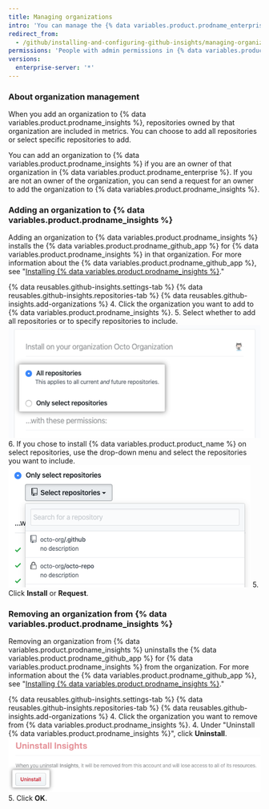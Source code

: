 ```yaml
---
title: Managing organizations
intro: 'You can manage the {% data variables.product.prodname_enterprise %} organizations that are included in metrics.'
redirect_from:
  - /github/installing-and-configuring-github-insights/managing-organizations
permissions: 'People with admin permissions in {% data variables.product.prodname_insights %} can manage organizations.'
versions:
  enterprise-server: '*'
---
```


### About organization management

When you add an organization to {% data variables.product.prodname_insights %}, repositories owned by that organization are included in metrics. You can choose to add all repositories or select specific repositories to add.

You can add an organization to {% data variables.product.prodname_insights %} if you are an owner of that organization in {% data variables.product.prodname_enterprise %}. If you are not an owner of the organization, you can send a request for an owner to add the organization to {% data variables.product.prodname_insights %}.

### Adding an organization to {% data variables.product.prodname_insights %}

Adding an organization to {% data variables.product.prodname_insights %} installs the {% data variables.product.prodname_github_app %} for {% data variables.product.prodname_insights %} in that organization. For more information about the {% data variables.product.prodname_github_app %}, see "[Installing {% data variables.product.prodname_insights %}](/github/installing-and-configuring-github-insights/installing-github-insights)."

{% data reusables.github-insights.settings-tab %}
{% data reusables.github-insights.repositories-tab %}
{% data reusables.github-insights.add-organizations %}
4. Click the organization you want to add to {% data variables.product.prodname_insights %}.
5. Select whether to add all repositories or to specify repositories to include. ![Checkboxes to add all repositories or select repositories](/assets/images/help/insights/all-or-select-repos.png)
6. If you chose to install {% data variables.product.product_name %} on select repositories, use the drop-down menu and select the repositories you want to include. ![Drop-down menu to select repositories](/assets/images/help/insights/select-repos.png)
5. Click **Install** or **Request**.

### Removing an organization from {% data variables.product.prodname_insights %}

Removing an organization from {% data variables.product.prodname_insights %} uninstalls the {% data variables.product.prodname_github_app %} for {% data variables.product.prodname_insights %} from the organization. For more information about the {% data variables.product.prodname_github_app %}, see "[Installing {% data variables.product.prodname_insights %}](/github/installing-and-configuring-github-insights/installing-github-insights)."

{% data reusables.github-insights.settings-tab %}
{% data reusables.github-insights.repositories-tab %}
{% data reusables.github-insights.add-organizations %}
4. Click the organization you want to remove from {% data variables.product.prodname_insights %}.
4. Under "Uninstall {% data variables.product.prodname_insights %}", click **Uninstall**. ![Uninstall button](/assets/images/help/insights/uninstall-button.png)
5. Click **OK**.

